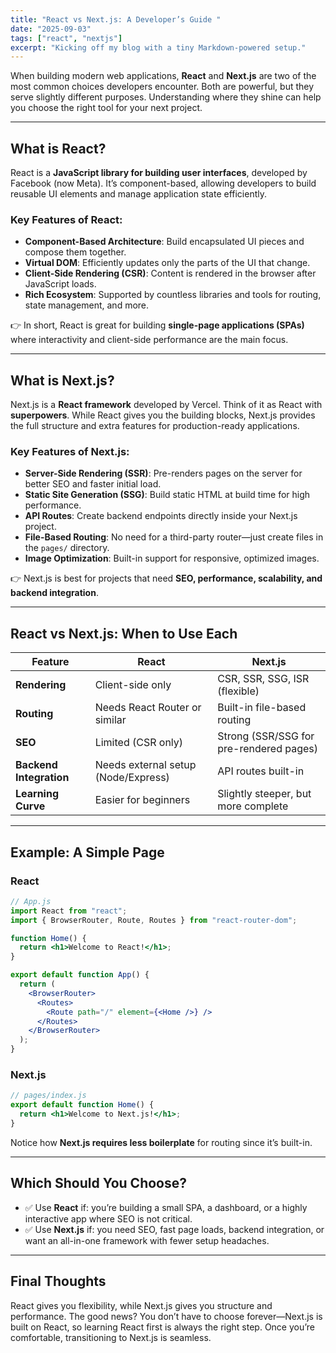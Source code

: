 ```yaml
---
title: "React vs Next.js: A Developer’s Guide "
date: "2025-09-03"
tags: ["react", "nextjs"]
excerpt: "Kicking off my blog with a tiny Markdown‑powered setup."
---
```



When building modern web applications, **React** and **Next.js** are two of the most common choices developers encounter. Both are powerful, but they serve slightly different purposes. Understanding where they shine can help you choose the right tool for your next project.  

---

## What is React?  
React is a **JavaScript library for building user interfaces**, developed by Facebook (now Meta). It’s component-based, allowing developers to build reusable UI elements and manage application state efficiently.  

### Key Features of React:  
- **Component-Based Architecture**: Build encapsulated UI pieces and compose them together.  
- **Virtual DOM**: Efficiently updates only the parts of the UI that change.  
- **Client-Side Rendering (CSR)**: Content is rendered in the browser after JavaScript loads.  
- **Rich Ecosystem**: Supported by countless libraries and tools for routing, state management, and more.  

👉 In short, React is great for building **single-page applications (SPAs)** where interactivity and client-side performance are the main focus.  

---

## What is Next.js?  
Next.js is a **React framework** developed by Vercel. Think of it as React with **superpowers**. While React gives you the building blocks, Next.js provides the full structure and extra features for production-ready applications.  

### Key Features of Next.js:  
- **Server-Side Rendering (SSR)**: Pre-renders pages on the server for better SEO and faster initial load.  
- **Static Site Generation (SSG)**: Build static HTML at build time for high performance.  
- **API Routes**: Create backend endpoints directly inside your Next.js project.  
- **File-Based Routing**: No need for a third-party router—just create files in the `pages/` directory.  
- **Image Optimization**: Built-in support for responsive, optimized images.  

👉 Next.js is best for projects that need **SEO, performance, scalability, and backend integration**.  

---

## React vs Next.js: When to Use Each  

| Feature                | React                          | Next.js                                |
|-------------------------|--------------------------------|----------------------------------------|
| **Rendering**           | Client-side only              | CSR, SSR, SSG, ISR (flexible)          |
| **Routing**             | Needs React Router or similar | Built-in file-based routing            |
| **SEO**                 | Limited (CSR only)            | Strong (SSR/SSG for pre-rendered pages)|
| **Backend Integration** | Needs external setup (Node/Express) | API routes built-in                 |
| **Learning Curve**      | Easier for beginners           | Slightly steeper, but more complete    |

---

## Example: A Simple Page  

### React  
```jsx
// App.js
import React from "react";
import { BrowserRouter, Route, Routes } from "react-router-dom";

function Home() {
  return <h1>Welcome to React!</h1>;
}

export default function App() {
  return (
    <BrowserRouter>
      <Routes>
        <Route path="/" element={<Home />} />
      </Routes>
    </BrowserRouter>
  );
}
```

### Next.js  
```jsx
// pages/index.js
export default function Home() {
  return <h1>Welcome to Next.js!</h1>;
}
```

Notice how **Next.js requires less boilerplate** for routing since it’s built-in.  

---

## Which Should You Choose?  
- ✅ Use **React** if: you’re building a small SPA, a dashboard, or a highly interactive app where SEO is not critical.  
- ✅ Use **Next.js** if: you need SEO, fast page loads, backend integration, or want an all-in-one framework with fewer setup headaches.  

---

## Final Thoughts  
React gives you flexibility, while Next.js gives you structure and performance. The good news? You don’t have to choose forever—Next.js is built on React, so learning React first is always the right step. Once you’re comfortable, transitioning to Next.js is seamless.  
